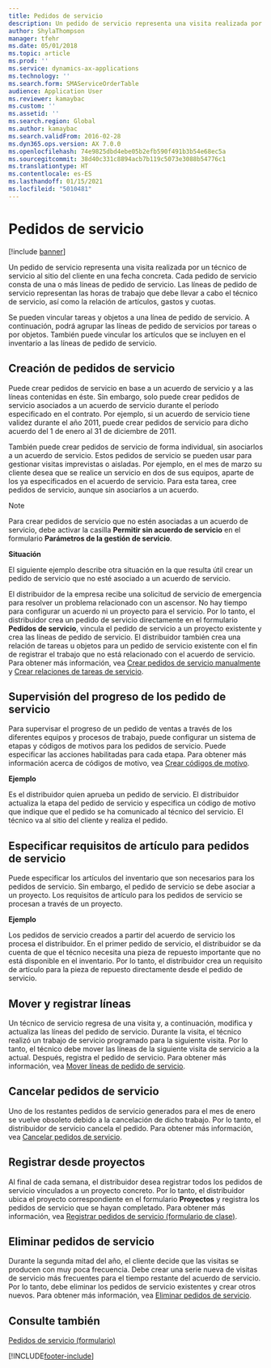 ```yaml
---
title: Pedidos de servicio
description: Un pedido de servicio representa una visita realizada por un técnico de servicio al sitio del cliente en una fecha concreta.
author: ShylaThompson
manager: tfehr
ms.date: 05/01/2018
ms.topic: article
ms.prod: ''
ms.service: dynamics-ax-applications
ms.technology: ''
ms.search.form: SMAServiceOrderTable
audience: Application User
ms.reviewer: kamaybac
ms.custom: ''
ms.assetid: ''
ms.search.region: Global
ms.author: kamaybac
ms.search.validFrom: 2016-02-28
ms.dyn365.ops.version: AX 7.0.0
ms.openlocfilehash: 74e9825dbd4ebe05b2efb590f491b3b54e68ec5a
ms.sourcegitcommit: 38d40c331c8894acb7b119c5073e3088b54776c1
ms.translationtype: HT
ms.contentlocale: es-ES
ms.lasthandoff: 01/15/2021
ms.locfileid: "5010481"
---
```

# <a name="service-orders"></a>Pedidos de servicio   

[!include [banner](../includes/banner.md)]


Un pedido de servicio representa una visita realizada por un técnico de servicio al sitio del cliente en una fecha concreta. Cada pedido de servicio consta de una o más líneas de pedido de servicio. Las líneas de pedido de servicio representan las horas de trabajo que debe llevar a cabo el técnico de servicio, así como la relación de artículos, gastos y cuotas.

Se pueden vincular tareas y objetos a una línea de pedido de servicio. A continuación, podrá agrupar las líneas de pedido de servicios por tareas o por objetos. También puede vincular los artículos que se incluyen en el inventario a las líneas de pedido de servicio.

## <a name="create-service-orders"></a>Creación de pedidos de servicio

Puede crear pedidos de servicio en base a un acuerdo de servicio y a las líneas contenidas en éste. Sin embargo, solo puede crear pedidos de servicio asociados a un acuerdo de servicio durante el período especificado en el contrato. Por ejemplo, si un acuerdo de servicio tiene validez durante el año 2011, puede crear pedidos de servicio para dicho acuerdo del 1 de enero al 31 de diciembre de 2011.

También puede crear pedidos de servicio de forma individual, sin asociarlos a un acuerdo de servicio. Estos pedidos de servicio se pueden usar para gestionar visitas imprevistas o aisladas. Por ejemplo, en el mes de marzo su cliente desea que se realice un servicio en dos de sus equipos, aparte de los ya especificados en el acuerdo de servicio. Para esta tarea, cree pedidos de servicio, aunque sin asociarlos a un acuerdo.


> [!NOTE]
> <P>Para crear pedidos de servicio que no estén asociadas a un acuerdo de servicio, debe activar la casilla <STRONG>Permitir sin acuerdo de servicio</STRONG> en el formulario <STRONG>Parámetros de la gestión de servicio</STRONG>.</P>

**Situación**

El siguiente ejemplo describe otra situación en la que resulta útil crear un pedido de servicio que no esté asociado a un acuerdo de servicio.

El distribuidor de la empresa recibe una solicitud de servicio de emergencia para resolver un problema relacionado con un ascensor. No hay tiempo para configurar un acuerdo ni un proyecto para el servicio. Por lo tanto, el distribuidor crea un pedido de servicio directamente en el formulario **Pedidos de servicio**, vincula el pedido de servicio a un proyecto existente y crea las líneas de pedido de servicio. El distribuidor también crea una relación de tareas u objetos para un pedido de servicio existente con el fin de registrar el trabajo que no está relacionado con el acuerdo de servicio. Para obtener más información, vea [Crear pedidos de servicio manualmente](create-service-orders-manually.md) y [Crear relaciones de tareas de servicio](create-service-task-relations.md).

## <a name="monitor-the-progress-of-service-orders"></a>Supervisión del progreso de los pedido de servicio

Para supervisar el progreso de un pedido de ventas a través de los diferentes equipos y procesos de trabajo, puede configurar un sistema de etapas y códigos de motivos para los pedidos de servicio. Puede especificar las acciones habilitadas para cada etapa. Para obtener más información acerca de códigos de motivo, vea [Crear códigos de motivo](create-reason-codes.md).

**Ejemplo**

Es el distribuidor quien aprueba un pedido de servicio. El distribuidor actualiza la etapa del pedido de servicio y especifica un código de motivo que indique que el pedido se ha comunicado al técnico del servicio. El técnico va al sitio del cliente y realiza el pedido.

## <a name="specify-item-requirements-for-service-orders"></a>Especificar requisitos de artículo para pedidos de servicio

Puede especificar los artículos del inventario que son necesarios para los pedidos de servicio. Sin embargo, el pedido de servicio se debe asociar a un proyecto. Los requisitos de artículo para los pedidos de servicio se procesan a través de un proyecto. 

**Ejemplo**

Los pedidos de servicio creados a partir del acuerdo de servicio los procesa el distribuidor. En el primer pedido de servicio, el distribuidor se da cuenta de que el técnico necesita una pieza de repuesto importante que no está disponible en el inventario. Por lo tanto, el distribuidor crea un requisito de artículo para la pieza de repuesto directamente desde el pedido de servicio.

## <a name="move-and-post-lines"></a>Mover y registrar líneas

Un técnico de servicio regresa de una visita y, a continuación, modifica y actualiza las líneas del pedido de servicio. Durante la visita, el técnico realizó un trabajo de servicio programado para la siguiente visita. Por lo tanto, el técnico debe mover las líneas de la siguiente visita de servicio a la actual. Después, registra el pedido de servicio. Para obtener más información, vea [Mover líneas de pedido de servicio](move-service-order-lines.md).

## <a name="cancel-service-orders"></a>Cancelar pedidos de servicio

Uno de los restantes pedidos de servicio generados para el mes de enero se vuelve obsoleto debido a la cancelación de dicho trabajo. Por lo tanto, el distribuidor de servicio cancela el pedido. Para obtener más información, vea [Cancelar pedidos de servicio](cancel-service-orders.md).

## <a name="post-from-projects"></a>Registrar desde proyectos

Al final de cada semana, el distribuidor desea registrar todos los pedidos de servicio vinculados a un proyecto concreto. Por lo tanto, el distribuidor ubica el proyecto correspondiente en el formulario **Proyectos** y registra los pedidos de servicio que se hayan completado. Para obtener más información, vea [Registrar pedidos de servicio (formulario de clase)](https://technet.microsoft.com/library/aa574685\(v=ax.60\)).

## <a name="delete-service-orders"></a>Eliminar pedidos de servicio

Durante la segunda mitad del año, el cliente decide que las visitas se producen con muy poca frecuencia. Debe crear una serie nueva de visitas de servicio más frecuentes para el tiempo restante del acuerdo de servicio. Por lo tanto, debe eliminar los pedidos de servicio existentes y crear otros nuevos. Para obtener más información, vea [Eliminar pedidos de servicio](delete-service-orders.md).

## <a name="see-also"></a>Consulte también

[Pedidos de servicio (formulario)](https://technet.microsoft.com/library/aa554361\(v=ax.60\))

  




[!INCLUDE[footer-include](../../includes/footer-banner.md)]